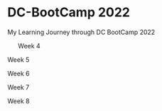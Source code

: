 # DC-BootCamp 2022

My Learning Journey through DC BootCamp 2022

<ul> Week 4 </ul>

Week 5

Week 6
 
Week 7

Week 8
